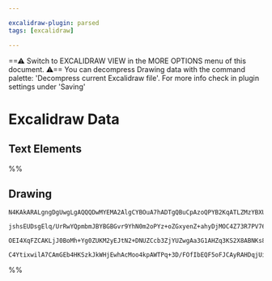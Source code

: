 ```yaml
---

excalidraw-plugin: parsed
tags: [excalidraw]

---
```

==⚠  Switch to EXCALIDRAW VIEW in the MORE OPTIONS menu of this document. ⚠== You can decompress Drawing data with the command palette: 'Decompress current Excalidraw file'. For more info check in plugin settings under 'Saving'


# Excalidraw Data

## Text Elements
%%
## Drawing
```compressed-json
N4KAkARALgngDgUwgLgAQQQDwMYEMA2AlgCYBOuA7hADTgQBuCpAzoQPYB2KqATLZMzYBXUtiRoIACyhQ4zZAHoFAc0JRJQgEYA6bGwC2CgF7N6hbEcK4OCtptbErHALRY8RMpWdx8Q1TdIEfARcZgRmBShcZQUebQAObQBmGjoghH0EDihmbgBtAF1+CFw4OABlKKhxVFAwSHUMmogiZWlU+oZCBAoAIVxsAGtlUmEOYgBhNnw2Um4IAGIAMxXV

jshsEUDsgElq/UrRwYQpmbmJBYBGBGvr9YhN0m2oPYz+oZGxyenZ+ahyDjMOC4Z73R7PV76ABihHw+EqMGC80EHjBWyyL32hzYxwA6iR1Nw+OANujdlj/jiEAikRIUSQ0U8MZCAErCNoccK5NCXfikpnkjIAeWB2DUMG4lwADFK+Q8yZiMlDOFAobh9LCJWgAKxy8HM/bK7LlQhGGo8WUk+UCxX6AAqWCgAEFWlwJMEllBGRCKSDnU82BRJCFiNw

OEI4XqFZCAKLjJ0BoMh+Yg0ZUKM2yEJtN2+DNUZCcb3ZjYUZwgAa3G1AHZq3KS2X8ABNKs8JLaS4ATm1SUuPF1VqMbAM3DqnXoBCENUuJIAvhmfRk2YXiJzmNz0AWi3KRiQTWaiZbOrviJUEHAqzvSCQALJsYgIOO4TTBUNoJYEMJXkinX5oMeQL00xvpuyiaLgAAUPCXHWvAwdQcGwVK2jagAlOskAsggygRiC8ykGBkFtrKvBJCRxEIchaEQHO

C4YtixwilA7CAmGEb4HKSzkJkWHjEwhAcMoo4kpAWTPq+3D/FOfIbEQF5oFJCAyRAHDqjUinKcIUBEJykmkFOtFWnYABWCDYDk5SqXAd4Pk+L4ICBH74F+VoDMxjB2sO+DCfUDR5si6TmSxGHyswUAGLmiBsZGIktGwQwOdwTkub5LShM6QUeV50X4HO4DznQSywuEo6ziAs5AA=
```
%%